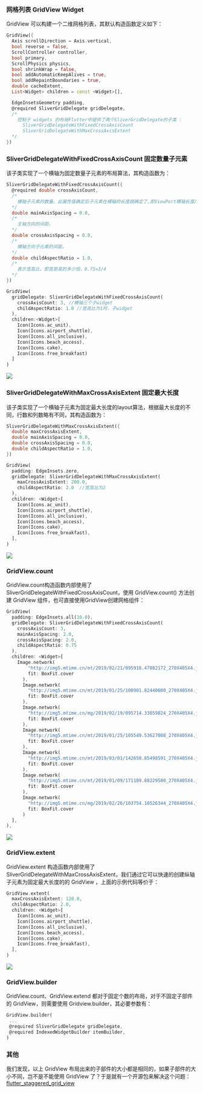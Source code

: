 ### 网格列表 GridView Widget

GridView 可以构建一个二维网格列表，其默认构造函数定义如下：

``` dart
GridView({
  Axis scrollDirection = Axis.vertical,
  bool reverse = false,
  ScrollController controller,
  bool primary,
  ScrollPhysics physics,
  bool shrinkWrap = false,
  bool addAutomaticKeepAlives = true,
  bool addRepaintBoundaries = true,
  double cacheExtent,
  List<Widget> children = const <Widget>[],

  EdgeInsetsGeometry padding,
  @required SliverGridDelegate gridDelegate, 
  /* 
    控制子 widgets 的布局Flutter中提供了两个SliverGridDelegate的子类 :
      SliverGridDelegateWithFixedCrossAxisCount
      SliverGridDelegateWithMaxCrossAxisExtent
  */
})
```

### SliverGridDelegateWithFixedCrossAxisCount 固定数量子元素

该子类实现了一个横轴为固定数量子元素的布局算法，其构造函数为：

``` dart
SliverGridDelegateWithFixedCrossAxisCount({
  @required double crossAxisCount, 
  /*
    横轴子元素的数量。此属性值确定后子元素在横轴的长度就确定了,即ViewPort横轴长度/crossAxisCount。
  */
  double mainAxisSpacing = 0.0,
  /*
    主轴方向的间距。
  */
  double crossAxisSpacing = 0.0,
  /*
    横轴方向子元素的间距。
  */
  double childAspectRatio = 1.0,
  /*
    表示宽高比，即宽是高的多少倍，0.75=3/4
  */
})
```

``` dart
GridView(
  gridDelegate: SliverGridDelegateWithFixedCrossAxisCount(
    crossAxisCount: 3, //横轴三个子widget
    childAspectRatio: 1.0 //宽高比为1时，子widget
  ),
  children:<Widget>[
    Icon(Icons.ac_unit),
    Icon(Icons.airport_shuttle),
    Icon(Icons.all_inclusive),
    Icon(Icons.beach_access),
    Icon(Icons.cake),
    Icon(Icons.free_breakfast)
  ]
)
```

![](../img/SliverGridDelegateWithFixedCrossAxisCount.jpg)

### SliverGridDelegateWithMaxCrossAxisExtent 固定最大长度

该子类实现了一个横轴子元素为固定最大长度的layout算法，根据最大长度的不同，行数和列数略有不同，其构造函数为：

``` dart
SliverGridDelegateWithMaxCrossAxisExtent({
  double maxCrossAxisExtent,
  double mainAxisSpacing = 0.0,
  double crossAxisSpacing = 0.0,
  double childAspectRatio = 1.0,
})
```

``` dart
GridView(
  padding: EdgeInsets.zero,
  gridDelegate: SliverGridDelegateWithMaxCrossAxisExtent(
    maxCrossAxisExtent: 200.0,
    childAspectRatio: 2.0  //宽高比为2
  ),
  children: <Widget>[
    Icon(Icons.ac_unit),
    Icon(Icons.airport_shuttle),
    Icon(Icons.all_inclusive),
    Icon(Icons.beach_access),
    Icon(Icons.cake),
    Icon(Icons.free_breakfast),
  ],
)
```

![](../img/SliverGridDelegateWithMaxCrossAxisExtent.jpg)

### GridView.count

GridView.count构造函数内部使用了SliverGridDelegateWithFixedCrossAxisCount，使用 GridView.count() 方法创建 GridView 组件，也可直接使用GridView创建网格组件：

``` dart
GridView(
  padding: EdgeInsets.all(10.0),
  gridDelegate: SliverGridDelegateWithFixedCrossAxisCount(
    crossAxisCount: 3,
    mainAxisSpacing: 2.0,
    crossAxisSpacing: 2.0,
    childAspectRatio: 0.75
  ),
  children: <Widget>[
    Image.network(
        "http://img5.mtime.cn/mt/2019/02/21/095918.47882172_270X405X4.jpg",
        fit: BoxFit.cover
      ),
      Image.network(
        "http://img5.mtime.cn/mt/2019/01/25/100901.82440600_270X405X4.jpg",
        fit: BoxFit.cover
      ),
      Image.network(
        "http://img5.mtime.cn/mg/2019/02/19/095714.33859824_270X405X4.jpg",
        fit: BoxFit.cover
      ),
      Image.network(
        "http://img5.mtime.cn/mt/2019/01/25/105549.53627008_270X405X4.jpg",
        fit: BoxFit.cover
      ),
      Image.network(
        "http://img5.mtime.cn/mt/2019/03/01/142658.85498591_270X405X4.jpg",
        fit: BoxFit.cover
      ),
      Image.network(
        "http://img5.mtime.cn/mt/2019/01/09/171109.88229500_270X405X4.jpg",
        fit: BoxFit.cover
      ),
      Image.network(
        "http://img5.mtime.cn/mg/2019/02/26/103754.10526344_270X405X4.jpg",
        fit: BoxFit.cover
      )
  ],
),
```

![](../img/GridviewCount.jpg)

### GridView.extent

GridView.extent 构造函数内部使用了 SliverGridDelegateWithMaxCrossAxisExtent，我们通过它可以快速的创建纵轴子元素为固定最大长度的的 GridView ，上面的示例代码等价于：

``` dart
GridView.extent(
  maxCrossAxisExtent: 120.0,
  childAspectRatio: 2.0,
  children: <Widget>[
    Icon(Icons.ac_unit),
    Icon(Icons.airport_shuttle),
    Icon(Icons.all_inclusive),
    Icon(Icons.beach_access),
    Icon(Icons.cake),
    Icon(Icons.free_breakfast),
  ],
)
```

![](../img/GridViewExtend.jpg)

### GridView.builder

GridView.count、GridView.extend 都对于固定个数的布局，对于不固定子部件的 GridView，则需要使用 Gridview.builder，其必要参数有：

``` dart
GridView.builder(
 ...
 @required SliverGridDelegate gridDelegate, 
 @required IndexedWidgetBuilder itemBuilder,
)
```

### 其他

我们发现，以上 GridView 布局出来的子部件的大小都是相同的，如果子部件的大小不同，岂不是不能使用 GridView 了？于是就有一个开源包来解决这个问题：[flutter_staggered_grid_view](https://pub.dev/packages/flutter_staggered_grid_view/versions/0.2.1)
